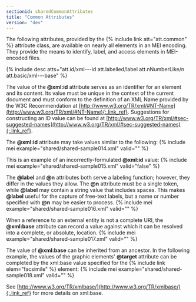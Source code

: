 ```yaml
---
sectionid: sharedCommonAttributes
title: "Common Attributes"
version: "dev"
---
```


The following attributes, provided by the {% include link att="att.common" %} attribute class, are available on nearly all elements in an MEI encoding. They provide the means to identify, label, and access elements in MEI-encoded files.

  
{% include desc atts="att.id/xml---id att.labelled/label att.nNumberLike/n att.basic/xml---base" %} 
 

The value of the **@xml:id** attribute serves as an identifier for an element and its content. Its value must be unique in the context of the current document and must conform to the definition of an XML Name provided by the W3C Recommendation at [http://www.w3.org/TR/xml/#NT-Name](http://www.w3.org/TR/xml/#NT-Name){:.link_ref}. Suggestions for constructing an ID value can be found at [http://www.w3.org/TR/xml/#sec-suggested-names](http://www.w3.org/TR/xml/#sec-suggested-names){:.link_ref}.

The **@xml:id** attribute may take values similar to the following:
{% include mei example="shared/shared-sample014.xml" valid="" %}
    
This is an example of an incorrectly-formulated **@xml:id** value:
{% include mei example="shared/shared-sample015.xml" valid="false" %}
    
The **@label** and **@n** attributes both serve a labeling function; however, they differ in the values they allow. The **@n** attribute must be a single token, while **@label** may contain a string value that includes spaces. This makes **@label** useful for the capture of free-text labels, but a name or number specified with **@n** may be easier to process.
{% include mei example="shared/shared-sample016.xml" valid="" %}
    
When a reference to an external entity is not a complete URI, the **@xml:base** attribute can record a value against which it can be resolved into a complete, or absolute, location.
{% include mei example="shared/shared-sample017.xml" valid="" %}
    
The value of **@xml:base** can be inherited from an ancestor. In the following example, the values of the graphic elements' **@target** attribute can be completed by the xml:base value specified for the {% include link elem="facsimile" %} element:
{% include mei example="shared/shared-sample018.xml" valid="" %}
    
See [http://www.w3.org/TR/xmlbase/](http://www.w3.org/TR/xmlbase/){:.link_ref} for more details on xml:base.
